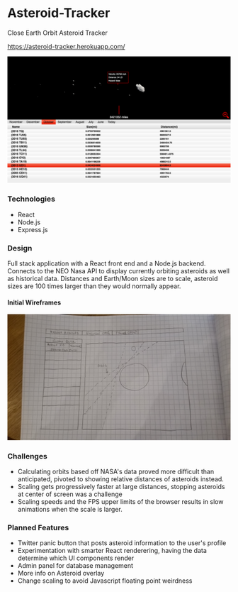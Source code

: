# Asteroid-Tracker
Close Earth Orbit Asteroid Tracker

https://asteroid-tracker.herokuapp.com/

![alt text](https://github.com/mattBedell/Asteroid-Tracker/blob/master/assets/app%20screenshot.png?raw=true "App")

### Technologies
* React
* Node.js
* Express.js

### Design
Full stack application with a React front end and a Node.js backend.  Connects to the NEO Nasa API to display currently orbiting asteroids as well as historical data.
Distances and Earth/Moon sizes are to scale, asteroid sizes are 100 times larger than they would normally appear.


#### Initial Wireframes
![alt text](https://github.com/mattBedell/Asteroid-Tracker/blob/master/assets/wireframe.jpg?raw=true
 "Wireframe")

### Challenges
* Calculating orbits based off NASA's data proved more difficult than anticipated, pivoted to showing relative distances of asteroids instead.
* Scaling gets progressively faster at large distances, stopping asteroids at center of screen was a challenge
* Scaling speeds and the FPS upper limits of the browser results in slow animations when the scale is larger.

### Planned Features
* Twitter panic button that posts asteroid information to the user's profile
* Experimentation with smarter React renderering, having the data determine which UI components render
* Admin panel for database management
* More info on Asteroid overlay
* Change scaling to avoid Javascript floating point weirdness
